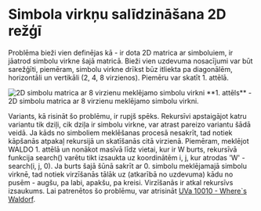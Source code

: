 # Simbola virkņu salīdzināšana 2D režģī

Problēma bieži vien definējas kā - ir dota 2D matrica ar simboluiem, ir jāatrod simbolu virkne šajā matricā. Bieži vien uzdevuma nosacījumi var būt sarežģīti, piemēram, simbolu virkne drīkst būz itliekta pa diagonālēm, horizontāli un vertikāli (2, 4, 8 virzienos). Piemēru var skatīt 1. attēlā.

<img alt="2D simbolu matrica ar 8 virzienu meklējamo simbolu virkni" src="/media/theory/2d_array.png" />
**1. attēls** - 2D simbolu matrica ar 8 virzienu meklējamo simbolu virkni.

Variants, kā risināt šo problēmu, ir rupjš spēks. Rekursīvi apstaigājot katru variantu tik dziļi, cik dziļa ir simbolu virkne, var atrast pareizo variantu šādā veidā. Ja kāds no simboliem meklēšanas procesā nesakrīt, tad notiek kāpšanās atpakaļ rekursijā un skatīšanās citā virzienā. Piemēram, meklējot WALDO 1. attēlā un nonākot masīvā līdz vietai, kur ir W burts, rekursīvā funkcija search() varētu tikt izsaukta uz koordinātēm i, j, kur atrodas 'W' - search(i, j, 0). Ja burts šajā šūnā sakrīt ar 0. simbolu meklējamajā simbolu virknē, tad notiek virzīšanās tālāk uz (atkarībā no uzdevuma) kādu no pusēm - augšu, pa labi, apakšu, pa kreisi. Virzīšanās ir atkal rekursīvs izsaukums. Lai patrenētos šo problēmu, var atrisināt <a href="" target="_blank">UVa 10010  - Where`s Waldorf</a>.